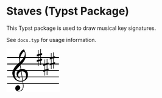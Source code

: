 # Staves (Typst Package)

This Typst package is used to draw musical key signatures.

See `docs.typ` for usage information.

![example](examples/bare.png)
